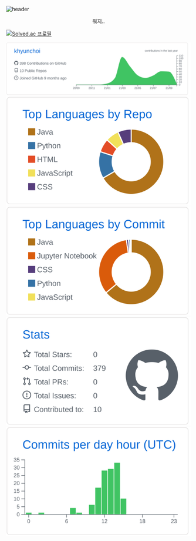 ![header](https://capsule-render.vercel.app/api?type=slice&color=auto&height=200&section=header&text=GangHyeonChoi&fontSize=80)

<p align="center">
  뭐지..
</p>

[![Solved.ac
프로필](http://mazassumnida.wtf/api/v2/generate_badge?boj=khyunchoi)](https://solved.ac/khyunchoi)



[![](https://raw.githubusercontent.com/khyunchoi/khyunchoi/main/profile-summary-card-output/github/0-profile-details.svg)](https://github.com/vn7n24fzkq/github-profile-summary-cards)
[![](https://raw.githubusercontent.com/khyunchoi/khyunchoi/main/profile-summary-card-output/github/1-repos-per-language.svg)](https://github.com/vn7n24fzkq/github-profile-summary-cards) [![](https://raw.githubusercontent.com/khyunchoi/khyunchoi/main/profile-summary-card-output/github/2-most-commit-language.svg)](https://github.com/vn7n24fzkq/github-profile-summary-cards)
[![](https://raw.githubusercontent.com/khyunchoi/khyunchoi/main/profile-summary-card-output/github/3-stats.svg)](https://github.com/vn7n24fzkq/github-profile-summary-cards) [![](https://raw.githubusercontent.com/khyunchoi/khyunchoi/main/profile-summary-card-output/github/4-productive-time.svg)](https://github.com/vn7n24fzkq/github-profile-summary-cards)



<!--
**khyunchoi/khyunchoi** is a ✨ _special_ ✨ repository because its `README.md` (this file) appears on your GitHub profile.

Here are some ideas to get you started:

- 🔭 I’m currently working on ...
- 🌱 I’m currently learning ...
- 👯 I’m looking to collaborate on ...
- 🤔 I’m looking for help with ...
- 💬 Ask me about ...
- 📫 How to reach me: ...
- 😄 Pronouns: ...
- ⚡ Fun fact: ...
-->
